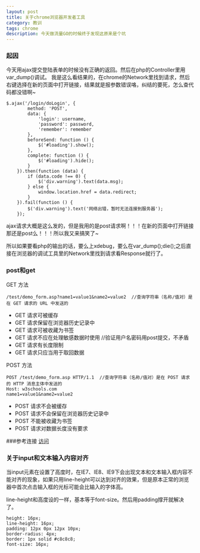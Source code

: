 ```yaml
---
layout: post
title: 关于chrome浏览器开发者工具
category: 教训
tags: chrome
description: 今天做流量GO的时候终于发现这原来是个坑
---
```


### 起因

今天用ajax提交登陆表单的时候没有正确的返回。然后在php的Controller里用var_dump()调试。
我是这么看结果的，在chrome的Network里找到请求，然后右键选择在新的页面中打开链接，结果就是报参数错误咯，纠结的要死，怎么查代码都没错啊~

	$.ajax('/login/doLogin', {
            method: 'POST',
            data: {
                'login': username,
                'password': password,
                'remember': remember
            },
            beforeSend: function () {
                $('#loading').show();
            },
            complete: function () {
                $('#loading').hide();
            }
        }).then(function (data) {
            if (data.code !== 0) {
                $('div.warning').text(data.msg);
            } else {
                window.location.href = data.redirect;
            }
        }).fail(function () {
            $('div.warning').text('网络出错，暂时无法连接到服务器');
        });
        
ajax请求大概是这么发的，但是我用的是post请求啊！！！在新的页面中打开链接那还是post么！！！所以我又来搞笑了~


所以如果要看php的输出的话，要么上xdebug，要么在var_dump();die();之后直接在浏览器的调试工具里的Network里找到请求看Response就行了。

### post和get

GET 方法
	
	/test/demo_form.asp?name1=value1&name2=value2  //查询字符串（名称/值对）是在 GET 请求的 URL 中发送的

- GET 请求可被缓存
- GET 请求保留在浏览器历史记录中
- GET 请求可被收藏为书签
- GET 请求不应在处理敏感数据时使用	//验证用户名密码用post提交，不矛盾
- GET 请求有长度限制
- GET 请求只应当用于取回数据

POST 方法

	POST /test/demo_form.asp HTTP/1.1  //查询字符串（名称/值对）是在 POST 请求的 HTTP 消息主体中发送的
	Host: w3schools.com
	name1=value1&name2=value2

- POST 请求不会被缓存
- POST 请求不会保留在浏览器历史记录中
- POST 不能被收藏为书签
- POST 请求对数据长度没有要求


###参考连接
[访问](http://www.w3school.com.cn/tags/html_ref_httpmethods.asp)


### 关于input和文本输入内容对齐
当input元素在设置了高度时，在IE7、IE8、IE9下会出现文本和文本输入框内容不能对齐的现象，如果只用line-height可以达到对齐的效果，但是原本正常的浏览器中首次点击输入框的光标可能会比输入的字体高。

line-height和高度设的一样，基本等于font-size。然后用padding撑开就解决了。

	height: 16px;
	line-height: 16px;
    padding: 12px 0px 12px 10px;
    border-radius: 4px;
    border: 1px solid #c8c8c8;
    font-size: 16px;